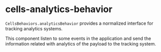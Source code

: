 # cells-analytics-behavior

`CellsBehaviors.analyticsBehavior` provides a normalized interface for tracking analytics systems.

This component listen to some events in the application and send the information related with analytics of the payload to the tracking system.



